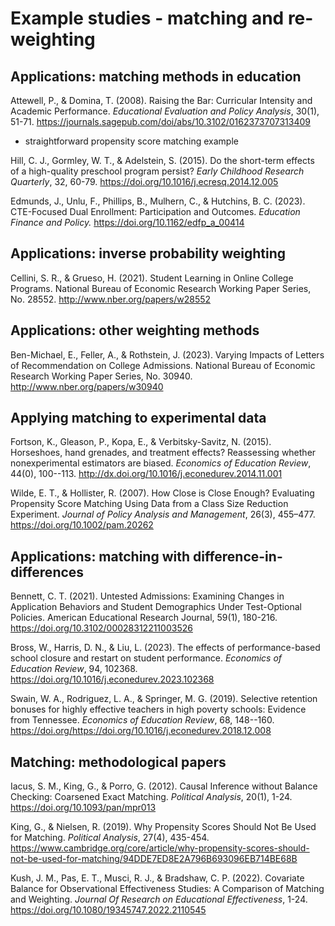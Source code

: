 # Example studies - matching and re-weighting

## Applications: matching methods in education

Attewell, P., & Domina, T. (2008). Raising the Bar: Curricular Intensity and Academic Performance. *Educational Evaluation and Policy Analysis*, 30(1), 51-71. https://journals.sagepub.com/doi/abs/10.3102/0162373707313409
* straightforward propensity score matching example

Hill, C. J., Gormley, W. T., & Adelstein, S. (2015). Do the short-term effects of a high-quality preschool program persist? *Early Childhood Research Quarterly*, 32, 60-79. https://doi.org/10.1016/j.ecresq.2014.12.005

Edmunds, J., Unlu, F., Phillips, B., Mulhern, C., & Hutchins, B. C. (2023). CTE-Focused Dual Enrollment: Participation and Outcomes. *Education Finance and Policy.* https://doi.org/10.1162/edfp_a_00414 

## Applications: inverse probability weighting

Cellini, S. R., & Grueso, H. (2021). Student Learning in Online College Programs. National Bureau of Economic Research Working Paper Series, No. 28552. http://www.nber.org/papers/w28552

## Applications: other weighting methods

Ben-Michael, E., Feller, A., & Rothstein, J. (2023). Varying Impacts of Letters of Recommendation on College Admissions. National Bureau of Economic Research Working Paper Series, No. 30940. http://www.nber.org/papers/w30940

## Applying matching to experimental data

Fortson, K., Gleason, P., Kopa, E., & Verbitsky-Savitz, N. (2015). Horseshoes, hand grenades, and treatment effects? Reassessing whether nonexperimental estimators are biased. *Economics of Education Review*, 44(0), 100--113. http://dx.doi.org/10.1016/j.econedurev.2014.11.001

Wilde, E. T., & Hollister, R. (2007). How Close is Close Enough? Evaluating Propensity Score Matching Using Data from a Class Size Reduction Experiment. *Journal of Policy
Analysis and Management*, 26(3), 455–477. https://doi.org/10.1002/pam.20262

## Applications: matching with difference-in-differences

Bennett, C. T. (2021). Untested Admissions: Examining Changes in Application Behaviors and Student Demographics Under Test-Optional Policies. American Educational Research Journal, 59(1), 180-216. https://doi.org/10.3102/00028312211003526

Bross, W., Harris, D. N., & Liu, L. (2023). The effects of performance-based school closure and restart on student performance. *Economics of Education Review*, 94, 102368. https://doi.org/10.1016/j.econedurev.2023.102368

Swain, W. A., Rodriguez, L. A., & Springer, M. G. (2019). Selective retention bonuses for highly effective teachers in high poverty schools: Evidence from Tennessee. *Economics of Education Review*, 68, 148--160. https://doi.org/https://doi.org/10.1016/j.econedurev.2018.12.008 

## Matching: methodological papers

Iacus, S. M., King, G., & Porro, G. (2012). Causal Inference without Balance Checking: Coarsened Exact Matching. *Political Analysis*, 20(1), 1-24. https://doi.org/10.1093/pan/mpr013 

King, G., & Nielsen, R. (2019). Why Propensity Scores Should Not Be Used for Matching. *Political Analysis*, 27(4), 435-454. https://www.cambridge.org/core/article/why-propensity-scores-should-not-be-used-for-matching/94DDE7ED8E2A796B693096EB714BE68B

Kush, J. M., Pas, E. T., Musci, R. J., & Bradshaw, C. P. (2022). Covariate Balance for Observational Effectiveness Studies: A Comparison of Matching and Weighting. *Journal Of Research on Educational Effectiveness*, 1-24. https://doi.org/10.1080/19345747.2022.2110545
